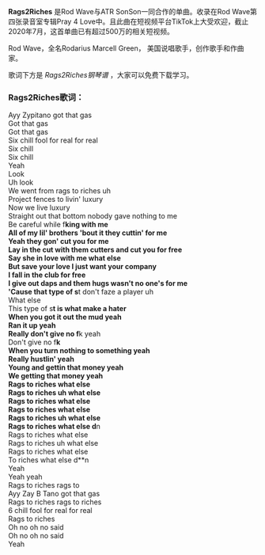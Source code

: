 

**Rags2Riches** 是Rod Wave与ATR SonSon一同合作的单曲。收录在Rod Wave第四张录音室专辑Pray 4
Love中。且此曲在短视频平台TikTok上大受欢迎，截止2020年7月，这首单曲已有超过500万的相关短视频。

Rod Wave，全名Rodarius Marcell Green， 美国说唱歌手，创作歌手和作曲家。

歌词下方是 _Rags2Riches钢琴谱_ ，大家可以免费下载学习。

### Rags2Riches歌词：

Ayy Zypitano got that gas  
Got that gas  
Got that gas  
Six chill fool for real for real  
Six chill  
Six chill  
Yeah  
Look  
Uh look  
We went from rags to riches uh  
Project fences to livin' luxury  
Now we live luxury  
Straight out that bottom nobody gave nothing to me  
Be careful while f**king with me  
All of my lil' brothers 'bout it they cuttin' for me  
Yeah they gon' cut you for me  
Lay in the cut with them cutters and cut you for free  
Say she in love with me what else  
But save your love I just want your company  
I fall in the club for free  
I give out daps and them hugs wasn't no one's for me  
'Cause that type of s**t don't faze a player uh  
What else  
This type of s**t is what make a hater  
When you got it out the mud yeah  
Ran it up yeah  
Really don't give no f**k yeah  
Don't give no f**k  
When you turn nothing to something yeah  
Really hustlin' yeah  
Young and gettin that money yeah  
We getting that money yeah  
Rags to riches what else  
Rags to riches uh what else  
Rags to riches what else  
Rags to riches what else  
Rags to riches uh what else  
Rags to riches what else d**n  
Rags to riches what else  
Rags to riches uh what else  
Rags to riches what else  
To riches what else d**n  
Yeah  
Yeah yeah  
Rags to riches rags to  
Ayy Zay B Tano got that gas  
Rags to riches rags to riches  
6 chill fool for real for real  
Rags to riches  
Oh no oh no said  
Oh no oh no said  
Yeah

